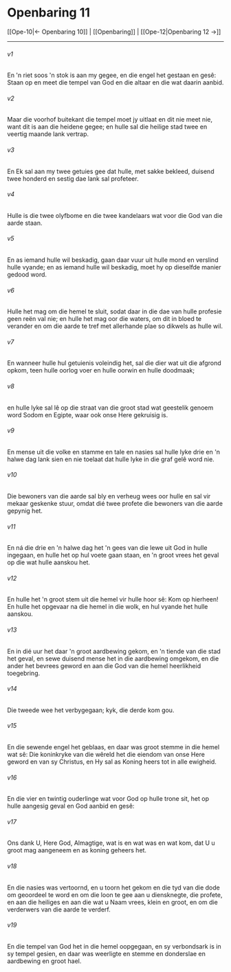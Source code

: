 # Openbaring 11

[[Ope-10|← Openbaring 10]] | [[Openbaring]] | [[Ope-12|Openbaring 12 →]]
***

###### v1
En 'n riet soos 'n stok is aan my gegee, en die engel het gestaan en gesê: Staan op en meet die tempel van God en die altaar en die wat daarin aanbid. 
###### v2
Maar die voorhof buitekant die tempel moet jy uitlaat en dit nie meet nie, want dit is aan die heidene gegee; en hulle sal die heilige stad twee en veertig maande lank vertrap. 
###### v3
En Ek sal aan my twee getuies gee dat hulle, met sakke bekleed, duisend twee honderd en sestig dae lank sal profeteer. 
###### v4
Hulle is die twee olyfbome en die twee kandelaars wat voor die God van die aarde staan. 
###### v5
En as iemand hulle wil beskadig, gaan daar vuur uit hulle mond en verslind hulle vyande; en as iemand hulle wil beskadig, moet hy op dieselfde manier gedood word. 
###### v6
Hulle het mag om die hemel te sluit, sodat daar in die dae van hulle profesie geen reën val nie; en hulle het mag oor die waters, om dit in bloed te verander en om die aarde te tref met allerhande plae so dikwels as hulle wil. 
###### v7
En wanneer hulle hul getuienis voleindig het, sal die dier wat uit die afgrond opkom, teen hulle oorlog voer en hulle oorwin en hulle doodmaak; 
###### v8
en hulle lyke sal lê op die straat van die groot stad wat geestelik genoem word Sodom en Egipte, waar ook onse Here gekruisig is. 
###### v9
En mense uit die volke en stamme en tale en nasies sal hulle lyke drie en 'n halwe dag lank sien en nie toelaat dat hulle lyke in die graf gelê word nie. 
###### v10
Die bewoners van die aarde sal bly en verheug wees oor hulle en sal vir mekaar geskenke stuur, omdat dié twee profete die bewoners van die aarde gepynig het. 
###### v11
En ná die drie en 'n halwe dag het 'n gees van die lewe uit God in hulle ingegaan, en hulle het op hul voete gaan staan, en 'n groot vrees het geval op die wat hulle aanskou het. 
###### v12
En hulle het 'n groot stem uit die hemel vir hulle hoor sê: Kom op hierheen! En hulle het opgevaar na die hemel in die wolk, en hul vyande het hulle aanskou. 
###### v13
En in dié uur het daar 'n groot aardbewing gekom, en 'n tiende van die stad het geval, en sewe duisend mense het in die aardbewing omgekom, en die ander het bevrees geword en aan die God van die hemel heerlikheid toegebring. 
###### v14
Die tweede wee het verbygegaan; kyk, die derde kom gou. 
###### v15
En die sewende engel het geblaas, en daar was groot stemme in die hemel wat sê: Die koninkryke van die wêreld het die eiendom van onse Here geword en van sy Christus, en Hy sal as Koning heers tot in alle ewigheid. 
###### v16
En die vier en twintig ouderlinge wat voor God op hulle trone sit, het op hulle aangesig geval en God aanbid en gesê: 
###### v17
Ons dank U, Here God, Almagtige, wat is en wat was en wat kom, dat U u groot mag aangeneem en as koning geheers het. 
###### v18
En die nasies was vertoornd, en u toorn het gekom en die tyd van die dode om geoordeel te word en om die loon te gee aan u diensknegte, die profete, en aan die heiliges en aan die wat u Naam vrees, klein en groot, en om die verderwers van die aarde te verderf. 
###### v19
En die tempel van God het in die hemel oopgegaan, en sy verbondsark is in sy tempel gesien, en daar was weerligte en stemme en donderslae en aardbewing en groot hael. 
